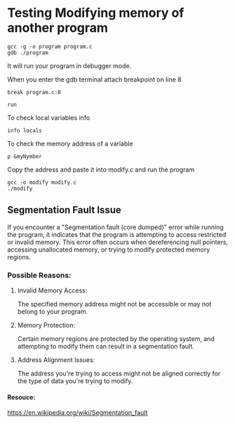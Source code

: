 # Testing Modifying memory of another program

```
gcc -g -o program program.c
gdb ./program
```
It will run your program in debugger mode.

When you enter the gdb terminal attach breakpoint on line 8
```
break program.c:8

run
```

To check local variables info 
```
info locals
```
To check the memory address of a variable
```
p &myNymber
```
Copy the address and paste it into modify.c and run the program
```
gcc -o modify modify.c
./modify
```


## Segmentation Fault Issue
If you encounter a "Segmentation fault (core dumped)" error while running the program, it indicates that the program is attempting to access restricted or invalid memory. This error often occurs when dereferencing null pointers, accessing unallocated memory, or trying to modify protected memory regions.

### Possible Reasons:

1. Invalid Memory Access:
   
   The specified memory address might not be accessible or may not belong to your program.

3. Memory Protection:

   Certain memory regions are protected by the operating system, and attempting to modify them can result in a segmentation fault.

3. Address Alignment Issues:

   The address you're trying to access might not be aligned correctly for the type of data you're trying to modify.


#### Resouce:

https://en.wikipedia.org/wiki/Segmentation_fault
